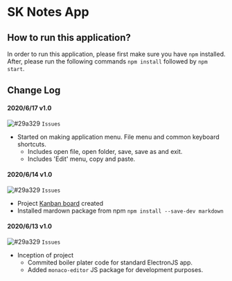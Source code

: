 # SK Notes App

## How to run this application?

In order to run this application, please first make sure you have `npm` installed. After, please run the following commands `npm install` followed by `npm start`.

## Change Log

#### 2020/6/17 v1.0

![#29a329](https://via.placeholder.com/15/29a329/000000?text=+) `Issues`

- Started on making application menu. File menu and common keyboard shortcuts.
  - Includes open file, open folder, save, save as and exit.
  - Includes 'Edit' menu, copy and paste.

#### 2020/6/14 v1.0

![#29a329](https://via.placeholder.com/15/29a329/000000?text=+) `Issues`

- Project [Kanban board](https://github.com/SK-Apps/SKNotes/projects/1) created
- Installed mardown package from npm `npm install --save-dev markdown`

#### 2020/6/13 v1.0

![#29a329](https://via.placeholder.com/15/29a329/000000?text=+) `Issues`

- Inception of project
  - Commited boiler plater code for standard ElectronJS app.
  - Added `monaco-editor` JS package for development purposes.

